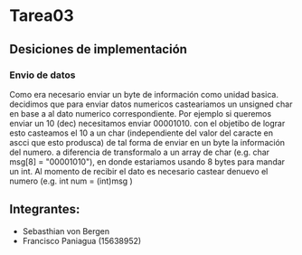 # Tarea03

## Desiciones de implementación

### Envio de datos
Como era necesario enviar un byte de información como unidad basica.
decidimos que para enviar datos numericos casteariamos un unsigned char en base
a al dato numerico correspondiente. Por ejemplo si queremos enviar un 10 (dec) necesitamos enviar 00001010. con el objetibo
de lograr esto casteamos el 10 a un char (independiente del valor del caracte en ascci que esto produsca) de tal forma de enviar en un byte la información del numero. a diferencia de transformalo a un array de char (e.g. char msg[8] = "00001010"), en donde estariamos usando 8 bytes para mandar un int. Al momento de recibir el dato es necesario castear denuevo el numero (e.g. int num = (int)msg )


## Integrantes:

- Sebasthian von Bergen
- Francisco Paniagua (15638952)
